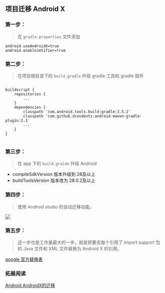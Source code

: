 项目迁移 Android X
-------------

### 第一步：

> 在 `gradle.properties` 文件添加

```
android.useAndroidX=true
android.enableJetifier=true

```


### 第二步：

> 在项目根目录下的 `build.gradle` 升级 gradle 工具和 gradle 插件

```

buildscript {
    repositories {
        ...
    }
    dependencies {
        classpath 'com.android.tools.build:gradle:3.5.2'
        classpath 'com.github.dcendents:android-maven-gradle-plugin:2.1'
        ...
    }
}


```


### 第三步：

> 在 app 下的 `build.gralde` 升级 Android


- compileSdkVersion 版本升级到 28及以上
- buildToolsVersion 版本改为 28.0.2及以上


### 第四步：

> 使用 Android studio 的自动迁移功能。

![](https://upload-images.jianshu.io/upload_images/4625401-b9524e8fa789d620.png)


### 第五步：

> 这一步也是工作量最大的一步。就是把要去每个引用了 import support 包的 Java 文件和 XML 文件替换为 Android X 的引用。

[google 官方替换表](https://developer.android.google.cn/jetpack/androidx/migrate)

### 拓展阅读

[Android AndroidX的迁移](https://www.jianshu.com/p/7dc111353328)
